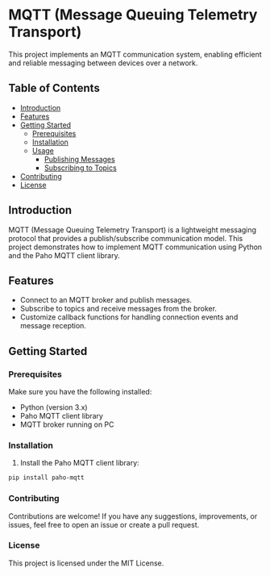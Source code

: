 # MQTT (Message Queuing Telemetry Transport)

This project implements an MQTT communication system, enabling efficient and reliable messaging between devices over a network.

## Table of Contents
- [Introduction](#introduction)
- [Features](#features)
- [Getting Started](#getting-started)
  - [Prerequisites](#prerequisites)
  - [Installation](#installation)
  - [Usage](#usage)
    - [Publishing Messages](#publishing-messages)
    - [Subscribing to Topics](#subscribing-to-topics)
- [Contributing](#contributing)
- [License](#license)

## Introduction
MQTT (Message Queuing Telemetry Transport) is a lightweight messaging protocol that provides a publish/subscribe communication model. This project demonstrates how to implement MQTT communication using Python and the Paho MQTT client library.

## Features
- Connect to an MQTT broker and publish messages.
- Subscribe to topics and receive messages from the broker.
- Customize callback functions for handling connection events and message reception.

## Getting Started
### Prerequisites
Make sure you have the following installed:
- Python (version 3.x)
- Paho MQTT client library
- MQTT broker running on PC

### Installation
1. Install the Paho MQTT client library:
```bash
pip install paho-mqtt
```
### Contributing
Contributions are welcome! If you have any suggestions, improvements, or issues, feel free to open an issue or create a pull request.

### License
This project is licensed under the MIT License.
